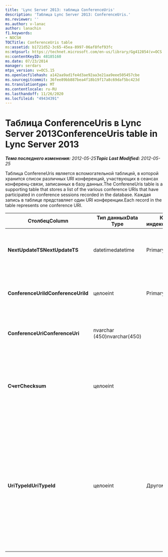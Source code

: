```yaml
---
title: 'Lync Server 2013: таблица ConferenceUris'
description: 'Таблица Lync Server 2013: ConferenceUris.'
ms.reviewer: ''
ms.author: v-lanac
author: lanachin
f1.keywords:
- NOCSH
TOCTitle: ConferenceUris table
ms:assetid: b1721d52-3c65-45ea-8997-06af8fef93fc
ms:mtpsurl: https://technet.microsoft.com/en-us/library/Gg412854(v=OCS.15)
ms:contentKeyID: 48185160
ms.date: 07/23/2014
manager: serdars
mtps_version: v=OCS.15
ms.openlocfilehash: a142aa9ad1fe4d3ae92aa3e21aa9eee505457cbe
ms.sourcegitcommit: 36fee89bb887bea4f18b19f17a8c69daf5bc423d
ms.translationtype: MT
ms.contentlocale: ru-RU
ms.lasthandoff: 11/26/2020
ms.locfileid: "49434391"
---
```

# <a name="conferenceuris-table-in-lync-server-2013"></a><span data-ttu-id="40953-103">Таблица ConferenceUris в Lync Server 2013</span><span class="sxs-lookup"><span data-stu-id="40953-103">ConferenceUris table in Lync Server 2013</span></span>

<div data-xmlns="http://www.w3.org/1999/xhtml">

<div class="topic" data-xmlns="http://www.w3.org/1999/xhtml" data-msxsl="urn:schemas-microsoft-com:xslt" data-cs="https://msdn.microsoft.com/">

<div data-asp="https://msdn2.microsoft.com/asp">



</div>

<div id="mainSection">

<div id="mainBody"><span data-ttu-id="40953-104">

<span> </span></span><span class="sxs-lookup"><span data-stu-id="40953-104">

<span> </span></span></span>

<span data-ttu-id="40953-105">_**Тема последнего изменения:** 2012-05-25_</span><span class="sxs-lookup"><span data-stu-id="40953-105">_**Topic Last Modified:** 2012-05-25_</span></span>

<span data-ttu-id="40953-106">Таблица ConfereneUris является вспомогательной таблицей, в которой хранится список различных URI конференций, участвующих в сеансах конференц-связи, записанных в базу данных.</span><span class="sxs-lookup"><span data-stu-id="40953-106">The ConfereneUris table is a supporting table that stores a list of the various conference URIs that have participated in conference sessions recorded in the database.</span></span> <span data-ttu-id="40953-107">Каждая запись в таблице представляет один URI конференции.</span><span class="sxs-lookup"><span data-stu-id="40953-107">Each record in the table represents one conference URI.</span></span>


<table>
<colgroup>
<col style="width: 25%" />
<col style="width: 25%" />
<col style="width: 25%" />
<col style="width: 25%" />
</colgroup>
<thead>
<tr class="header">
<th><span data-ttu-id="40953-108">Столбец</span><span class="sxs-lookup"><span data-stu-id="40953-108">Column</span></span></th>
<th><span data-ttu-id="40953-109">Тип данных</span><span class="sxs-lookup"><span data-stu-id="40953-109">Data Type</span></span></th>
<th><span data-ttu-id="40953-110">Ключ/индекс</span><span class="sxs-lookup"><span data-stu-id="40953-110">Key/Index</span></span></th>
<th><span data-ttu-id="40953-111">Сведения</span><span class="sxs-lookup"><span data-stu-id="40953-111">Details</span></span></th>
</tr>
</thead>
<tbody>
<tr class="odd">
<td><p><span data-ttu-id="40953-112"><strong>NextUpdateTS</strong></span><span class="sxs-lookup"><span data-stu-id="40953-112"><strong>NextUpdateTS</strong></span></span></p></td>
<td><p><span data-ttu-id="40953-113">datetime</span><span class="sxs-lookup"><span data-stu-id="40953-113">datetime</span></span></p></td>
<td><p><span data-ttu-id="40953-114">Primary</span><span class="sxs-lookup"><span data-stu-id="40953-114">Primary</span></span></p></td>
<td><p><span data-ttu-id="40953-115">Метка времени, используемая в качестве внутренней.</span><span class="sxs-lookup"><span data-stu-id="40953-115">Time stamp, Internal used.</span></span></p></td>
</tr>
<tr class="even">
<td><p><span data-ttu-id="40953-116"><strong>ConferenceUriId</strong></span><span class="sxs-lookup"><span data-stu-id="40953-116"><strong>ConferenceUriId</strong></span></span></p></td>
<td><p><span data-ttu-id="40953-117">целое</span><span class="sxs-lookup"><span data-stu-id="40953-117">int</span></span></p></td>
<td><p><span data-ttu-id="40953-118">Primary</span><span class="sxs-lookup"><span data-stu-id="40953-118">Primary</span></span></p></td>
<td><p><span data-ttu-id="40953-119">Уникальный номер, идентифицирующий этот URI конференции.</span><span class="sxs-lookup"><span data-stu-id="40953-119">Unique number identifying this conference URI.</span></span></p></td>
</tr>
<tr class="odd">
<td><p><span data-ttu-id="40953-120"><strong>ConferenceUri</strong></span><span class="sxs-lookup"><span data-stu-id="40953-120"><strong>ConferenceUri</strong></span></span></p></td>
<td><p><span data-ttu-id="40953-121">nvarchar (450)</span><span class="sxs-lookup"><span data-stu-id="40953-121">nvarchar(450)</span></span></p></td>
<td></td>
<td><p><span data-ttu-id="40953-122">Универсальный код ресурса (URI) Конференции.</span><span class="sxs-lookup"><span data-stu-id="40953-122">Conference URI.</span></span></p></td>
</tr>
<tr class="even">
<td><p><span data-ttu-id="40953-123"><strong>Счет</strong></span><span class="sxs-lookup"><span data-stu-id="40953-123"><strong>Checksum</strong></span></span></p></td>
<td><p><span data-ttu-id="40953-124">целое</span><span class="sxs-lookup"><span data-stu-id="40953-124">int</span></span></p></td>
<td></td>
<td><p><span data-ttu-id="40953-125">Контрольная сумма для ConferenceUri.</span><span class="sxs-lookup"><span data-stu-id="40953-125">Checksum of ConferenceUri.</span></span> <span data-ttu-id="40953-126">Используется для увеличения скорости поиска в базе данных.</span><span class="sxs-lookup"><span data-stu-id="40953-126">Used to increases the speed of database searches.</span></span></p></td>
</tr>
<tr class="odd">
<td><p><span data-ttu-id="40953-127"><strong>UriTypeId</strong></span><span class="sxs-lookup"><span data-stu-id="40953-127"><strong>UriTypeId</strong></span></span></p></td>
<td><p><span data-ttu-id="40953-128">целое</span><span class="sxs-lookup"><span data-stu-id="40953-128">int</span></span></p></td>
<td><p><span data-ttu-id="40953-129">Другом</span><span class="sxs-lookup"><span data-stu-id="40953-129">Foreign</span></span></p></td>
<td><p><span data-ttu-id="40953-130">Тип URI, например conf: чат для Конференции с помощью мгновенных сообщений или conf: аудио-видео для голосовой и видеоконференции.</span><span class="sxs-lookup"><span data-stu-id="40953-130">URI type, such as conf:chat for IM conference, or conf:audio-video for audio/video conference.</span></span> <span data-ttu-id="40953-131">Более подробную информацию вы увидите в <a href="lync-server-2013-uritypes-table.md">таблице UriTypes в таблице Lync Server 2013</a> .</span><span class="sxs-lookup"><span data-stu-id="40953-131">See the <a href="lync-server-2013-uritypes-table.md">UriTypes table in Lync Server 2013</a> table for more information.</span></span></p></td>
</tr>
</tbody>
</table><span data-ttu-id="40953-132">


</div>

<span> </span>

</div>

</div>

</span><span class="sxs-lookup"><span data-stu-id="40953-132">


</div>

<span> </span>

</div>

</div>

</span></span></div>

